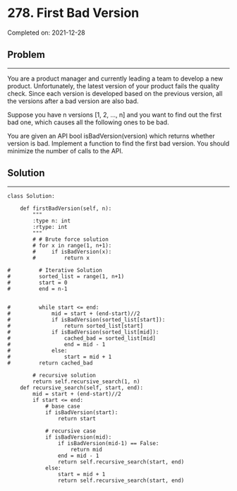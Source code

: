 # 278. First Bad Version

Completed on: 2021-12-28

## Problem 
- - -
You are a product manager and currently leading a team to develop a new product. Unfortunately, the latest version of your product fails the quality check. Since each version is developed based on the previous version, all the versions after a bad version are also bad.

Suppose you have n versions [1, 2, ..., n] and you want to find out the first bad one, which causes all the following ones to be bad.

You are given an API bool isBadVersion(version) which returns whether version is bad. Implement a function to find the first bad version. You should minimize the number of calls to the API.

## Solution
- - - 
    class Solution:

        def firstBadVersion(self, n):
            """
            :type n: int
            :rtype: int
            """
            # # Brute force solution
            # for x in range(1, n+1):
            #     if isBadVersion(x):
            #         return x
            
    #         # Iterative Solution
    #         sorted_list = range(1, n+1)
    #         start = 0
    #         end = n-1
            
            
    #         while start <= end:
    #             mid = start + (end-start)//2
    #             if isBadVersion(sorted_list[start]):
    #                 return sorted_list[start]
    #             if isBadVersion(sorted_list[mid]):
    #                 cached_bad = sorted_list[mid]
    #                 end = mid - 1
    #             else:
    #                 start = mid + 1
    #         return cached_bad
            
            # recursive solution
            return self.recursive_search(1, n)
        def recursive_search(self, start, end):
            mid = start + (end-start)//2
            if start <= end:
                # base case
                if isBadVersion(start):
                    return start

                # recursive case
                if isBadVersion(mid):
                    if isBadVersion(mid-1) == False:
                        return mid
                    end = mid - 1
                    return self.recursive_search(start, end)
                else:
                    start = mid + 1
                    return self.recursive_search(start, end)